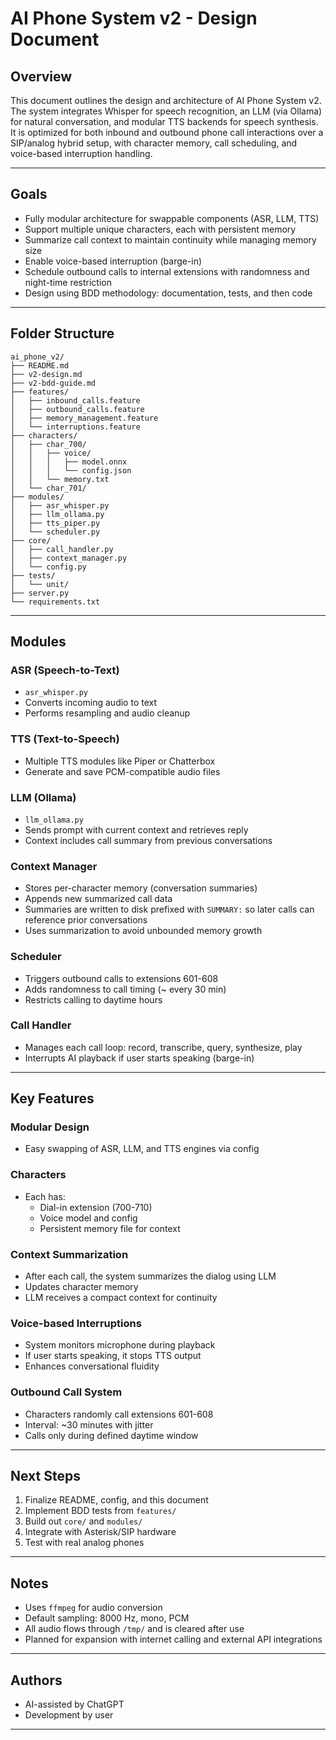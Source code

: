 # AI Phone System v2 - Design Document

## Overview
This document outlines the design and architecture of AI Phone System v2. The system integrates Whisper for speech recognition, an LLM (via Ollama) for natural conversation, and modular TTS backends for speech synthesis. It is optimized for both inbound and outbound phone call interactions over a SIP/analog hybrid setup, with character memory, call scheduling, and voice-based interruption handling.

---

## Goals
- Fully modular architecture for swappable components (ASR, LLM, TTS)
- Support multiple unique characters, each with persistent memory
- Summarize call context to maintain continuity while managing memory size
- Enable voice-based interruption (barge-in)
- Schedule outbound calls to internal extensions with randomness and night-time restriction
- Design using BDD methodology: documentation, tests, and then code

---

## Folder Structure
```
ai_phone_v2/
├── README.md
├── v2-design.md
├── v2-bdd-guide.md
├── features/
│   ├── inbound_calls.feature
│   ├── outbound_calls.feature
│   ├── memory_management.feature
│   └── interruptions.feature
├── characters/
│   ├── char_700/
│   │   ├── voice/
│   │   │   ├── model.onnx
│   │   │   └── config.json
│   │   └── memory.txt
│   └── char_701/
├── modules/
│   ├── asr_whisper.py
│   ├── llm_ollama.py
│   ├── tts_piper.py
│   └── scheduler.py
├── core/
│   ├── call_handler.py
│   ├── context_manager.py
│   └── config.py
├── tests/
│   └── unit/
├── server.py
└── requirements.txt
```

---

## Modules

### ASR (Speech-to-Text)
- `asr_whisper.py`
- Converts incoming audio to text
- Performs resampling and audio cleanup

### TTS (Text-to-Speech)
- Multiple TTS modules like Piper or Chatterbox
- Generate and save PCM-compatible audio files

### LLM (Ollama)
- `llm_ollama.py`
- Sends prompt with current context and retrieves reply
- Context includes call summary from previous conversations

### Context Manager
- Stores per-character memory (conversation summaries)
- Appends new summarized call data
- Summaries are written to disk prefixed with `SUMMARY:` so later calls can
  reference prior conversations
- Uses summarization to avoid unbounded memory growth

### Scheduler
- Triggers outbound calls to extensions 601-608
- Adds randomness to call timing (~ every 30 min)
- Restricts calling to daytime hours

### Call Handler
- Manages each call loop: record, transcribe, query, synthesize, play
- Interrupts AI playback if user starts speaking (barge-in)

---

## Key Features

### Modular Design
- Easy swapping of ASR, LLM, and TTS engines via config

### Characters
- Each has:
  - Dial-in extension (700-710)
  - Voice model and config
  - Persistent memory file for context

### Context Summarization
- After each call, the system summarizes the dialog using LLM
- Updates character memory
- LLM receives a compact context for continuity

### Voice-based Interruptions
- System monitors microphone during playback
- If user starts speaking, it stops TTS output
- Enhances conversational fluidity

### Outbound Call System
- Characters randomly call extensions 601-608
- Interval: ~30 minutes with jitter
- Calls only during defined daytime window

---

## Next Steps
1. Finalize README, config, and this document
2. Implement BDD tests from `features/`
3. Build out `core/` and `modules/`
4. Integrate with Asterisk/SIP hardware
5. Test with real analog phones

---

## Notes
- Uses `ffmpeg` for audio conversion
- Default sampling: 8000 Hz, mono, PCM
- All audio flows through `/tmp/` and is cleared after use
- Planned for expansion with internet calling and external API integrations

---

## Authors
- AI-assisted by ChatGPT
- Development by user

---

